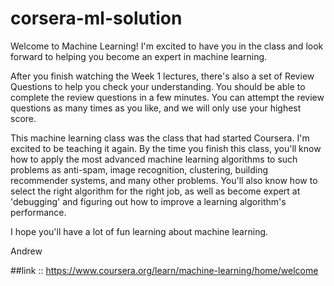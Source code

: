 # corsera-ml-solution

Welcome to Machine Learning! I'm excited to have you in the class and look forward to helping you become an expert in machine learning.

After you finish watching the Week 1 lectures, there's also a set of Review Questions to help you check your understanding. You should be able to complete the review questions in a few minutes. You can attempt the review questions as many times as you like, and we will only use your highest score. 

This machine learning class was the class that had started Coursera. I'm excited to be teaching it again. By the time you finish this class, you'll know how to apply the most advanced machine learning algorithms to such problems as anti-spam, image recognition, clustering, building recommender systems, and many other problems. You'll also know how to select the right algorithm for the right job, as well as become expert at 'debugging' and figuring out how to improve a learning algorithm's performance.

I hope you'll have a lot of fun learning about machine learning. 

Andrew


##link :: https://www.coursera.org/learn/machine-learning/home/welcome
